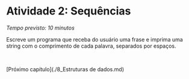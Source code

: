 # Atividade 2: Sequências

*Tempo previsto: 10 minutos*

Escreve um programa que receba do usuário uma frase e imprima uma string com o comprimento de cada palavra, separados por espaços.

<br>



[Próximo capítulo](./8_Estruturas de dados.md)





